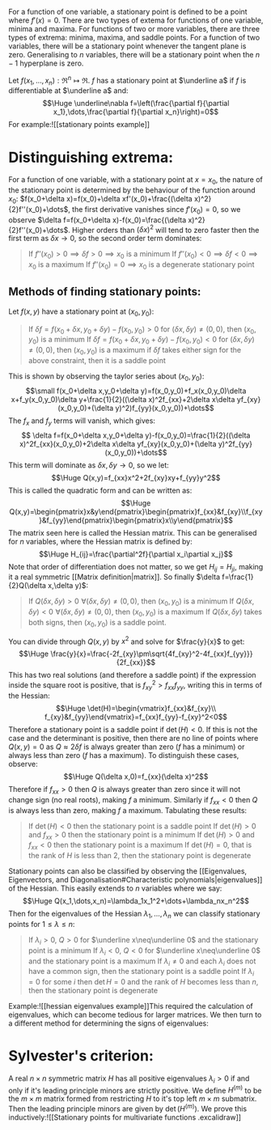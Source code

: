 
For a function of one variable, a stationary point is defined to be a point where $f'(x)=0$. There are two types of extema for functions of one variable, minima and maxima. For functions of two or more variables, there are three types of extrema: minima, maxima, and saddle points. For a function of two variables, there will be a stationary point whenever the tangent plane is zero. Generalising to $n$ variables, there will be a stationary point when the $n-1$ hyperplane is zero.

Let $f(x_1,\dots,x_n):\Re^n\mapsto\Re$. $f$ has a stationary point at $\underline a$ if $f$ is differentiable at $\underline a$ and:$$\Huge \underline\nabla f=\left(\frac{\partial f}{\partial x_1},\dots,\frac{\partial f}{\partial x_n}\right)=0$$For example:![[stationary points example]]
# Distinguishing extrema:

For a function of one variable, with a stationary point at $x=x_0$, the nature of the stationary point is determined by the behaviour of the function around $x_0$: $f(x_0+\delta x)=f(x_0)+\delta xf'(x_0)+\frac{(\delta x)^2}{2}f''(x_0)+\dots$, the first derivative vanishes since $f'(x_0)=0$, so we observe $\delta f=f(x_0+\delta x)-f(x_0)=\frac{(\delta x)^2}{2}f''(x_0)+\dots$. Higher orders than $(\delta x)^2$ will tend to zero faster then the first term as $\delta x\to 0$, so the second order term dominates:
> If $f''(x_0)>0\implies\delta f>0\implies x_0$ is a minimum
> If $f''(x_0)<0\implies\delta f<0\implies x_0$ is a maximum
> If $f''(x_0)=0\implies x_0$ is a degenerate stationary point

## Methods of finding stationary points:
Let $f(x,y)$ have a stationary point at $(x_0,y_0)$:
>If $\delta f=f(x_0+\delta x,y_0+\delta y)-f(x_0,y_0)>0$ for $(\delta x,\delta y)\neq(0,0)$, then $(x_0,y_0)$ is a minimum
>If $\delta f=f(x_0+\delta x,y_0+\delta y)-f(x_0,y_0)<0$ for $(\delta x,\delta y)\neq(0,0)$, then $(x_0,y_0)$ is a maximum
>if $\delta f$ takes either sign for the above constraint, then it is a saddle point

This is shown by observing the taylor series about $(x_0,y_0)$:$$\small f(x_0+\delta x,y_0+\delta y)=f(x_0,y_0)+f_x(x_0,y_0)\delta x+f_y(x_0,y_0)\delta y+\frac{1}{2}((\delta x)^2f_{xx}+2\delta x\delta yf_{xy}(x_0,y_0)+(\delta y)^2)f_{yy}(x_0,y_0))+\dots$$The $f_x$ and $f_y$ terms will vanish, which gives:$$ \delta f=f(x_0+\delta x,y_0+\delta y)-f(x_0,y_0)=\frac{1}{2}((\delta x)^2f_{xx}(x_0,y_0)+2\delta x\delta yf_{xy}(x_0,y_0)+(\delta y)^2f_{yy}(x_0,y_0))+\dots$$This term will dominate as $\delta x,\delta y\to 0$, so we let:$$\Huge Q(x,y)=f_{xx}x^2+2f_{xy}xy+f_{yy}y^2$$This is called the quadratic form and can be written as:$$\Huge Q(x,y)=\begin{pmatrix}x&y\end{pmatrix}\begin{pmatrix}f_{xx}&f_{xy}\\f_{xy}&f_{yy}\end{pmatrix}\begin{pmatrix}x\\y\end{pmatrix}$$The matrix seen here is called the Hessian matrix. This can be generalised for $n$ variables, where the Hessian matrix is defined by:$$\Huge H_{ij}=\frac{\partial^2f}{\partial x_i\partial x_j}$$Note that order of differentiation does not matter, so we get $H_{ij}=H_{ji}$, making it a real symmetric [[Matrix definition|matrix]]. So finally $\delta f=\frac{1}{2}Q(\delta x,\delta y)$:
>If $Q(\delta x,\delta y)>0\,\,\forall(\delta x,\delta y)\neq (0,0)$, then $(x_0,y_0)$ is a minimum
>If $Q(\delta x,\delta y)<0\,\,\forall(\delta x,\delta y)\neq (0,0)$, then $(x_0,y_0)$ is a maximum
>If $Q(\delta x,\delta y)$ takes both signs, then $(x_0,y_0)$ is a saddle point.

You can divide through $Q(x,y)$ by $x^2$ and solve for $\frac{y}{x}$ to get:$$\Huge \frac{y}{x}=\frac{-2f_{xy}\pm\sqrt{4f_{xy}^2-4f_{xx}f_{yy}}}{2f_{xx}}$$This has two real solutions (and therefore a saddle point) if the expression inside the square root is positive, that is $f_{xy}^2>f_{xx}f_{yy}$, writing this in terms of the Hessian:$$\Huge \det(H)=\begin{vmatrix}f_{xx}&f_{xy}\\ f_{xy}&f_{yy}\end{vmatrix}=f_{xx}f_{yy}-f_{xy}^2<0$$Therefore a stationary point is a saddle point if $\det(H)<0$. If this is not the case and the determinant is positive, then there are no line of points where $Q(x,y)=0$ as $Q\approx 2\delta f$ is always greater than zero ($f$ has a minimum) or always less than zero ($f$ has a maximum). To distinguish these cases, observe:$$\Huge Q(\delta x,0)=f_{xx}(\delta x)^2$$Therefore if $f_{xx}>0$ then $Q$ is always greater than zero since it will not change sign (no real roots), making $f$ a minimum. Similarly if $f_{xx}<0$ then $Q$ is always less than zero, making $f$ a maximum. Tabulating these results:
> If $\det(H)<0$ then the stationary point is a saddle point
> If $\det(H)>0$ and $f_{xx}>0$ then the stationary point is a minimum
> If $\det(H)>0$ and $f_{xx}<0$ then the stationary point is a maximum
> If $\det(H)=0$, that is the rank of $H$ is less than $2$, then the stationary point is degenerate

Stationary points can also be classified by observing the [[Eigenvalues, Eigenvectors, and Diagonalisation#Characteristic polynomials|eigenvalues]] of the Hessian. This easily extends to $n$ variables where we say:$$\Huge Q(x_1,\dots,x_n)=\lambda_1x_1^2+\dots+\lambda_nx_n^2$$Then for the eigenvalues of the Hessian $\lambda_1,\dots,\lambda_n$ we can classify stationary points for $1\leq\lambda\leq n$:
> If $\lambda_i>0$, $Q>0$ for $\underline x\neq\underline 0$ and the stationary point is a minimum
> If $\lambda_i<0$, $Q<0$ for $\underline x\neq\underline 0$ and the stationary point is a maximum
> If $\lambda_i\neq0$ and each $\lambda_i$ does not have a common sign, then the stationary point is a saddle point
> If $\lambda_i=0$ for some $i$ then $\det H=0$ and the rank of $H$ becomes less than $n$, then the stationary point is degenerate

Example:![[hessian eigenvalues example]]This required the calculation of eigenvalues, which can become tedious for larger matrices. We then turn to a different method for determining the signs of eigenvalues:

# Sylvester's criterion:

A real $n\times n$ symmetric matrix $H$ has all positive eigenvalues $\lambda_i>0$ if and only if it's leading principle minors are strictly positive. We define $H^{(m)}$ to be the $m\times m$ matrix formed from restricting $H$ to it's top left $m\times m$ submatrix. Then the leading principle minors are given by $\det(H^{(m)})$. We prove this inductively:![[Stationary points for multivariate functions .excalidraw]]